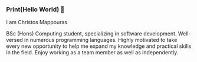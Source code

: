### Print(Hello World) 👋

I am Christos Mappouras

BSc (Hons) Computing student, specializing in software development. Well-versed in numerous programming languages. 
Highly motivated to take every new opportunity to help me expand my knowledge and practical skills in the field. 
Enjoy working as a team member as well as independently.

<!--
**devMappouras/devmappouras** is a ✨ _special_ ✨ repository because its `README.md` (this file) appears on your GitHub profile.

Here are some ideas to get you started:

- 🔭 I’m currently working on ...
- 🌱 I’m currently learning ...
- 👯 I’m looking to collaborate on ...
- 🤔 I’m looking for help with ...
- 💬 Ask me about ...
- 📫 How to reach me: ...
- 😄 Pronouns: ...
- ⚡ Fun fact: ...
-->
